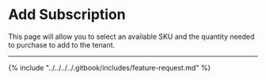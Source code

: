 # Add Subscription

This page will allow you to select an available SKU and the quantity needed to purchase to add to the tenant.

***

{% include "../../../../.gitbook/includes/feature-request.md" %}

